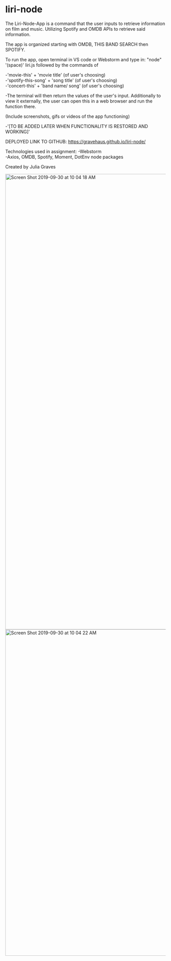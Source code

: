 # liri-node

The Liri-Node-App is a command that the user inputs to retrieve information on film and music. Utilizing Spotify and OMDB APIs to retrieve said information.

The app is organized starting with OMDB, THIS BAND SEARCH then SPOTIFY.

To run the app, open terminal in VS code or Webstorm and type in: "node" '(space)' liri.js followed by the commands of 

-'movie-this' + 'movie title' (of user's choosing)<br />
-'spotify-this-song' + 'song title' (of user's choosing)<br />
-'concert-this' + 'band name/ song' (of user's choosing)<br />

-The terminal will then return the values of the user's input. Additionally to view it externally, the user can open this in a web browser and run the function there.

(Include screenshots, gifs or videos of the app functioning)

-'[TO BE ADDED LATER WHEN FUNCTIONALITY IS RESTORED AND WORKING]'

DEPLOYED LINK TO GITHUB: https://gravehaus.github.io/liri-node/

Technologies used in assignment:
-Webstorm<br />
-Axios, OMDB, Spotify, Moment, DotEnv node packages

Created by Julia Graves

<img width="1428" alt="Screen Shot 2019-09-30 at 10 04 18 AM" src="https://user-images.githubusercontent.com/54043578/65900312-93f73100-e36a-11e9-88c9-2575ea56e9f2.png">
<img width="1023" alt="Screen Shot 2019-09-30 at 10 04 22 AM" src="https://user-images.githubusercontent.com/54043578/65900313-948fc780-e36a-11e9-8012-d5092a7dcf87.png">
